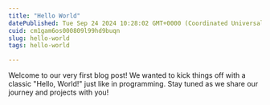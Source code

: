 ```yaml
---
title: "Hello World"
datePublished: Tue Sep 24 2024 10:28:02 GMT+0000 (Coordinated Universal Time)
cuid: cm1gam6os000809l99hd9buqn
slug: hello-world
tags: hello-world

---
```


Welcome to our very first blog post! We wanted to kick things off with a classic "Hello, World!" just like in programming. Stay tuned as we share our journey and projects with you!
